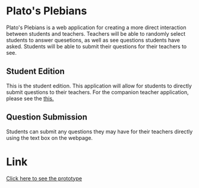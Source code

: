 
# Plato's Plebians
Plato's Plebians is a web application for creating a more direct interaction between students and teachers. Teachers will be able to randomly select students to answer quesetions, as well as see questions students have asked. Students will be able to submit their questions for their teachers to see.
## Student Edition
This is the student edition. This application will allow for students to directly submit questions to their teachers. For the companion teacher application, please see the [this.](https://github.com/verazhong19/socrates)
## Question Submission
Students can submit any questions they may have for their teachers directly using the text box on the webpage.

# Link
[Click here to see the prototype](https://plato-student.herokuapp.com/)

